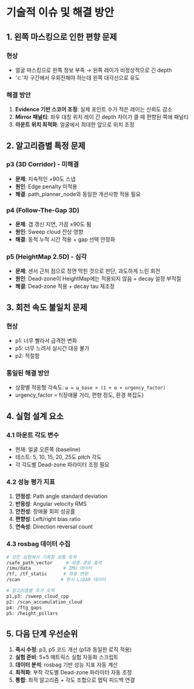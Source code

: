 # 기술적 이슈 및 해결 방안

## 1. 왼쪽 마스킹으로 인한 편향 문제

### 현상
- 얼굴 마스킹으로 왼쪽 정보 부족 → 왼쪽 레이가 비정상적으로 긴 depth
- 'ㄷ'자 구간에서 우회전해야 하는데 왼쪽 대각선으로 유도

### 해결 방안
1. **Evidence 기반 스코어 조정**: 실제 포인트 수가 적은 레이는 신뢰도 감소
2. **Mirror 패널티**: 좌우 대칭 위치 레이 간 depth 차이가 클 때 편향된 쪽에 패널티
3. **마운트 위치 최적화**: 얼굴에서 최대한 앞으로 위치 조정

## 2. 알고리즘별 특정 문제

### p3 (3D Corridor) - 미해결
- **문제**: 지속적인 +90도 스냅
- **원인**: Edge penalty 미적용
- **해결**: path_planner_node와 동일한 개선사항 적용 필요

### p4 (Follow-The-Gap 3D)
- **문제**: 갭 갱신 지연, 가끔 ±90도 튐
- **원인**: Sweep cloud 잔상 영향
- **해결**: 동적 누적 시간 적용 + gap 선택 안정화

### p5 (HeightMap 2.5D) - 심각
- **문제**: 센서 근처 점으로 정면 막힌 것으로 판단, 과도하게 느린 회전
- **원인**: Dead-zone이 HeightMap에는 적용되지 않음 + decay 설정 부적절
- **해결**: Dead-zone 적용 + decay tau 재조정

## 3. 회전 속도 불일치 문제

### 현상
- p1: 너무 빨라서 급격한 변화
- p5: 너무 느려서 실시간 대응 불가
- p2: 적절함

### 통일된 해결 방안
- 상황별 적응형 각속도: `ω = ω_base × (1 + α × urgency_factor)`
- urgency_factor = f(장애물 거리, 편향 정도, 환경 복잡도)

## 4. 실험 설계 요소

### 4.1 마운트 각도 변수
- 현재: 얼굴 오른쪽 (baseline)
- 테스트: 5, 10, 15, 20, 25도 pitch 각도
- 각 각도별 Dead-zone 파라미터 조정 필요

### 4.2 성능 평가 지표
1. **안정성**: Path angle standard deviation
2. **반응성**: Angular velocity RMS  
3. **안전성**: 장애물 회피 성공률
4. **편향성**: Left/right bias ratio
5. **연속성**: Direction reversal count

### 4.3 rosbag 데이터 수집
```bash
# 모든 실험에서 기록할 공통 토픽
/safe_path_vector     # 최종 경로 출력
/imu/data            # IMU 데이터  
/tf, /tf_static      # 좌표 변환
/scan               # 원시 LiDAR 데이터

# 알고리즘별 추가 토픽
p1,p3: /sweep_cloud_cpp
p2: /scan_accumulation_cloud  
p4: /ftg_gaps
p5: /height_pillars
```

## 5. 다음 단계 우선순위

1. **즉시 수정**: p3, p5 코드 개선 (p1과 동일한 로직 적용)
2. **실험 준비**: 5×5 매트릭스 실험 자동화 스크립트
3. **데이터 분석**: rosbag 기반 성능 지표 자동 계산
4. **최적화**: 부착 각도별 Dead-zone 파라미터 자동 조정
5. **통합**: 최적 알고리즘 + 각도 조합으로 햅틱 피드백 연결